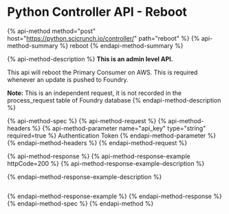 # Python Controller API - Reboot

{% api-method method="post" host="https://python.scicrunch.io/controller/" path="reboot" %}
{% api-method-summary %}
reboot
{% endapi-method-summary %}

{% api-method-description %}
**This is an admin level API.**  
  
This api will reboot the Primary Consumer on AWS. This is required whenever an update is pushed to Foundry.   
  
**Note:** This is an independent request, it is not recorded in the process\_request table of Foundry database
{% endapi-method-description %}

{% api-method-spec %}
{% api-method-request %}
{% api-method-headers %}
{% api-method-parameter name="api\_key" type="string" required=true %}
Authentication Token
{% endapi-method-parameter %}
{% endapi-method-headers %}
{% endapi-method-request %}

{% api-method-response %}
{% api-method-response-example httpCode=200 %}
{% api-method-response-example-description %}

{% endapi-method-response-example-description %}

```

```
{% endapi-method-response-example %}
{% endapi-method-response %}
{% endapi-method-spec %}
{% endapi-method %}


